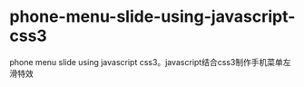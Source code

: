 # phone-menu-slide-using-javascript-css3
phone menu slide using javascript css3。javascript结合css3制作手机菜单左滑特效
